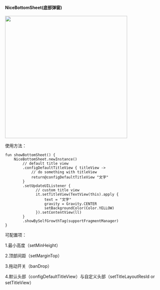 #### NiceBottomSheet(底部弹窗)

<img src="nicebottomsheet/images/bottomsheet.gif" width="400"/>

使用方法：

```
fun showBottomSheet() {
    NiceBottomSheet.newInstance()
        // default title view
        .configDefaultTitleView { titleView ->
            // do something with titleView
            return@configDefaultTitleView "文字"
        }
        .setUpdateUIListener {
              // custom title view
              it.setTitleView(TextView(this).apply {
                  text = "文字"
                  gravity = Gravity.CENTER
                  setBackgroundColor(Color.YELLOW)
              }).setContentView(ll)
        }
        .showBySelfGrowthTag(supportFragmentManager)
}
```

可配置项：

1.最小高度（setMinHeight）

2.顶部间距（setMarginTop）

3.拖动开关（banDrop）

4.默认头部（configDefaultTitleView）与自定义头部（setTitleLayoutResId or setTitleView）